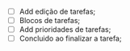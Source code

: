 - [ ] Add edição de tarefas;
- [ ] Blocos de tarefas;
- [ ] Add prioridades de tarefas;
- [ ] Concluido ao finalizar a tarefa;